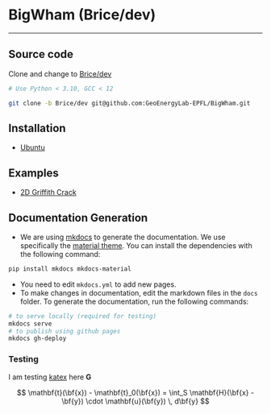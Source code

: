 # BigWham (Brice/dev)

---

## Source code

Clone and change to [Brice/dev](https://github.com/GeoEnergyLab-EPFL/BigWham/tree/Brice/dev)

```bash
# Use Python < 3.10, GCC < 12

git clone -b Brice/dev git@github.com:GeoEnergyLab-EPFL/BigWham.git
```

## Installation
- [Ubuntu](installation/ubuntu.md)


## Examples
- [2D Griffith Crack](examples/griffith_crack.md)


## Documentation Generation
- We are using [mkdocs](https://www.mkdocs.org/) to generate the documentation. We use specifically the [material theme](https://squidfunk.github.io/mkdocs-material/). You can install the dependencies with the following command:
```bash
pip install mkdocs mkdocs-material
```
- You need to edit `mkdocs.yml` to add new pages.
- To make changes in documentation, edit the markdown files in the `docs` folder. To generate the documentation, run the following commands:
```bash
# to serve locally (required for testing)
mkdocs serve
# to publish using github pages
mkdocs gh-deploy
```

### Testing
I am testing [katex](https://squidfunk.github.io/mkdocs-material/reference/math/?h=tex#katex) here $\mathbf{G}$


$$
\mathbf{t}(\bf{x}) - \mathbf{t}_0(\bf{x}) = \int_S \mathbf{H}(\bf{x} - \bf{y}) \cdot \mathbf{u}(\bf{y}) \, d\bf{y}
$$